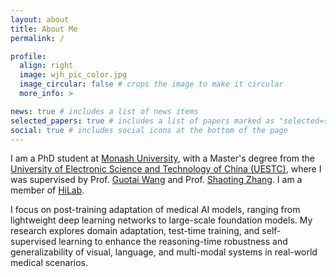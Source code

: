 ```yaml
---
layout: about
title: About Me
permalink: /

profile:
  align: right
  image: wjh_pic_color.jpg
  image_circular: false # crops the image to make it circular
  more_info: >

news: true # includes a list of news items
selected_papers: true # includes a list of papers marked as "selected={true}"
social: true # includes social icons at the bottom of the page
---
```


I am a PhD student at [Monash University](https://www.monash.edu/), with a Master's degree from the [University of Electronic Science and Technology of China (UESTC)](https://www.uestc.edu.cn/), where I was supervised by Prof. [Guotai Wang](https://scholar.google.com.hk/citations?user=Z2sFN4EAAAAJ&hl=en) and Prof. [Shaoting Zhang](https://scholar.google.com.hk/citations?user=oiBMWK4AAAAJ&hl=en). I am a member of [HiLab](https://hilab.uestc.edu.cn/). 

I focus on post-training adaptation of medical AI models, ranging from lightweight deep learning networks to large-scale foundation models. My research explores domain adaptation, test-time training, and self-supervised learning to enhance the reasoning-time robustness and generalizability of visual, language, and multi-modal systems in real-world medical scenarios.

